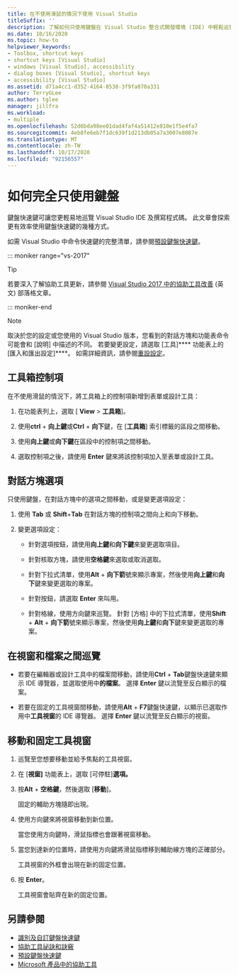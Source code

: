 ```yaml
---
title: 在不使用滑鼠的情況下使用 Visual Studio
titleSuffix: ''
description: 了解如何只使用鍵盤在 Visual Studio 整合式開發環境 (IDE) 中輕鬆巡覽和撰寫程式碼。
ms.date: 10/16/2020
ms.topic: how-to
helpviewer_keywords:
- Toolbox, shortcut keys
- shortcut keys [Visual Studio]
- windows [Visual Studio], accessibility
- dialog boxes [Visual Studio], shortcut keys
- accessibility [Visual Studio]
ms.assetid: d71a4cc1-d352-4164-8538-3f9fa070a331
author: TerryGLee
ms.author: tglee
manager: jillfra
ms.workload:
- multiple
ms.openlocfilehash: 52d6bda98ee01dad4faf4a51412e810e1f5e4fa7
ms.sourcegitcommit: 4eb8fe6eb7f1dc639f1d213db05a7a3007e8087e
ms.translationtype: MT
ms.contentlocale: zh-TW
ms.lasthandoff: 10/17/2020
ms.locfileid: "92156557"
---
```

# <a name="how-to-use-the-keyboard-exclusively"></a>如何完全只使用鍵盤

鍵盤快速鍵可讓您更輕易地巡覽 Visual Studio IDE 及撰寫程式碼。 此文章會探索更有效率使用鍵盤快速鍵的幾種方式。

如需 Visual Studio 中命令快速鍵的完整清單，請參閱[預設鍵盤快速鍵](../../ide/default-keyboard-shortcuts-in-visual-studio.md)。

::: moniker range="vs-2017"

> [!TIP]
> 若要深入了解協助工具更新，請參閱 [Visual Studio 2017 中的協助工具改善](https://devblogs.microsoft.com/visualstudio/accessibility-improvements-in-visual-studio-2017-version-15-3/) \(英文\) 部落格文章。

::: moniker-end

> [!NOTE]
> 取決於您的設定或您使用的 Visual Studio 版本，您看到的對話方塊和功能表命令可能會和 [說明] 中描述的不同。 若要變更設定，請選取 [工具]**** 功能表上的 [匯入和匯出設定]****。 如需詳細資訊，請參閱[重設設定](../environment-settings.md#reset-settings)。

## <a name="toolbox-controls"></a>工具箱控制項

在不使用滑鼠的情況下，將工具箱上的控制項新增到表單或設計工具：

1. 在功能表列上，選取 [ **View**  >  **工具箱**]。

2. 使用**ctrl** + **向上鍵**或**Ctrl** + **向下**鍵，在 [**工具箱**] 索引標籤的區段之間移動。

3. 使用**向上鍵**或**向下鍵**在區段中的控制項之間移動。

4. 選取控制項之後，請使用 **Enter** 鍵來將該控制項加入至表單或設計工具。

## <a name="dialog-box-options"></a>對話方塊選項

只使用鍵盤，在對話方塊中的選項之間移動，或是變更選項設定：

1. 使用 **Tab** 或 **Shift**+**Tab** 在對話方塊的控制項之間向上和向下移動。

2. 變更選項設定：

   - 針對選項按鈕，請使用**向上鍵**和**向下鍵**來變更選取項目。

   - 針對核取方塊，請使用**空格鍵**來選取或取消選取。

   - 針對下拉式清單，使用**Alt** + **向下箭**號來顯示專案，然後使用**向上鍵**和**向下**鍵來變更選取的專案。

   - 針對按鈕，請選取 **Enter** 來叫用。

   - 針對格線，使用方向鍵來巡覽。 針對 [方格] 中的下拉式清單，使用**Shift** + **Alt** + **向下箭**號來顯示專案，然後使用**向上鍵**和**向下**鍵來變更選取的專案。

## <a name="navigate-between-windows-and-files"></a>在視窗和檔案之間巡覽

- 若要在編輯器或設計工具中的檔案間移動，請使用**Ctrl** + **Tab**鍵盤快速鍵來顯示 IDE 導覽器，並選取使用中**的檔案**。 選擇 **Enter** 鍵以流覽至反白顯示的檔案。

- 若要在固定的工具視窗間移動，請使用**Alt** + **F7**鍵盤快速鍵，以顯示已選取作用中**工具視窗**的 IDE 導覽器。 選擇 **Enter** 鍵以流覽至反白顯示的視窗。

## <a name="move-and-dock-tool-windows"></a>移動和固定工具視窗

1. 巡覽至您想要移動並給予焦點的工具視窗。

2. 在 [**視窗]** 功能表上，選取 [可停駐]**選項。**

3. 按**Alt** + **空格鍵**，然後選取 [**移動**]。

   固定的輔助方塊隨即出現。

4. 使用方向鍵來將視窗移動到新位置。

   當您使用方向鍵時，滑鼠指標也會跟著視窗移動。

5. 當您到達新的位置時，請使用方向鍵將滑鼠指標移到輔助線方塊的正確部分。

   工具視窗的外框會出現在新的固定位置。

6. 按 **Enter**。

   工具視窗會貼齊在新的固定位置。

## <a name="see-also"></a>另請參閱

* [識別及自訂鍵盤快速鍵](../../ide/identifying-and-customizing-keyboard-shortcuts-in-visual-studio.md)
* [協助工具祕訣和訣竅](../../ide/reference/accessibility-tips-and-tricks.md)
* [預設鍵盤快速鍵](../../ide/default-keyboard-shortcuts-in-visual-studio.md)
* [Microsoft 產品中的協助工具](https://www.microsoft.com/accessibility/)

